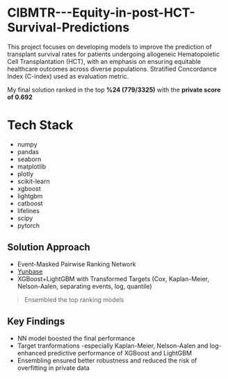 # CIBMTR---Equity-in-post-HCT-Survival-Predictions

This project focuses on developing models to improve the prediction of transplant survival rates for patients undergoing allogeneic Hematopoietic Cell Transplantation (HCT), with an emphasis on ensuring equitable healthcare outcomes across diverse populations. Stratified Concordance Index (C-index) used as evaluation metric.

My final solution ranked in the top **%24 (779/3325)** with the **private score of 0.692** 

# Tech Stack

 - numpy
 - pandas
 - seaborn
 - matplotlib
 - plotly
 - scikit-learn
 - xgboost
 - lightgbm
 - catboost
 - lifelines
 - scipy
 - pytorch

## Solution Approach

 - Event-Masked Pairwise Ranking Network
 - [Yunbase](https://www.kaggle.com/code/yunsuxiaozi/cibmtr-yunbase)
 - XGBoost+LightGBM with Transformed Targets (Cox, Kaplan-Meier, Nelson-Aalen, separating events, log, quantile)

>Ensembled the top ranking models

## Key Findings

 - NN model boosted the final performance
 - Target tranformations -especially Kaplan-Meier, Nelson-Aalen and log- enhanced predictive performance of XGBoost and LightGBM
 - Ensembling ensured better robustness and reduced the risk of overfitting in private data 